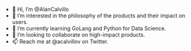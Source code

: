 - 👋 Hi, I’m @AlanCalvillo
- 👀 I’m interested in the philosophy of the products and their impact on users.
- 🌱 I’m currently learning GoLang and Python for Data Science.
- 💞️ I’m looking to collaborate on high-impact products.
- 📫 Reach me at @acalvillov on Twitter.

<!---
AlanCalvillo/AlanCalvillo is a ✨ special ✨ repository because its `README.md` (this file) appears on your GitHub profile.
You can click the Preview link to take a look at your changes.
--->
